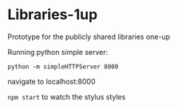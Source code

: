 # Libraries-1up
Prototype for the publicly shared libraries one-up

Running python simple server:

```python -m simpleHTTPServer 8000```

navigate to localhost:8000

```npm start``` to watch the stylus styles
